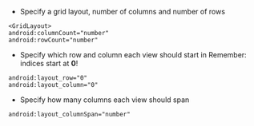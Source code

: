 - Specify a grid layout, number of columns and number of rows
```
<GridLayout>
android:columnCount="number"
android:rowCount="number"
```
- Specify which row and column each view should start in
Remember: indices start at **0**!
```
android:layout_row="0"
android:layout_column="0"
```
- Specify how many columns each view should span
```
android:layout_columnSpan="number"
```
